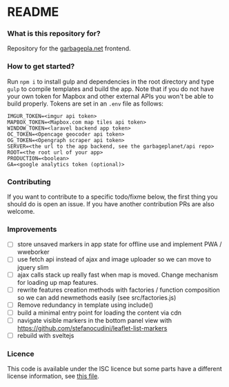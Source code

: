 # README #

### What is this repository for?

Repository for the [garbagepla.net](https://garbagepla.net) frontend.

### How to get started?

Run `npm i` to install gulp and dependencies in the root directory and type `gulp` to compile templates and build the app. Note that if you do not have your own token for Mapbox and other external APIs you won't be able to build properly. Tokens are set in an `.env` file as follows:

```
IMGUR_TOKEN=<imgur api token>
MAPBOX_TOKEN=<Mapbox.com map tiles api token>
WINDOW_TOKEN=<laravel backend app token>
OC_TOKEN=<Opencage geocoder api token>
OG_TOKEN=<Opengraph scraper api token>
SERVER=<the url to the app backend, see the garbageplanet/api repo>
ROOT=<the root url of your app>
PRODUCTION=<boolean>
GA=<google analytics token (optional)>
```

### Contributing

If you want to contribute to a specific todo/fixme below, the first thing you should do is open an issue. If you have another contribution PRs are also welcome.

### Improvements

- [ ] store unsaved markers in app state for offline use and implement PWA / wweborker
- [ ] use fetch api instead of ajax and image uploader so we can move to jquery slim
- [ ] ajax calls stack up really fast when map is moved. Change mechanism for loading up map features.
- [ ] rewrite features creation methods with factories / function composition so we can add newmethods easily (see src/factories.js)
- [ ] Remove redundancy in template using include()
- [ ] build a minimal entry point for loading the content via cdn
- [ ] navigate visible markers in the bottom panel view with https://github.com/stefanocudini/leaflet-list-markers
- [ ] rebuild with sveltejs

### Licence

This code is available under the ISC licence but some parts have a different license information, see [this file](https://github.com/garbageplanet/web-ui/blob/dev/license.md).
